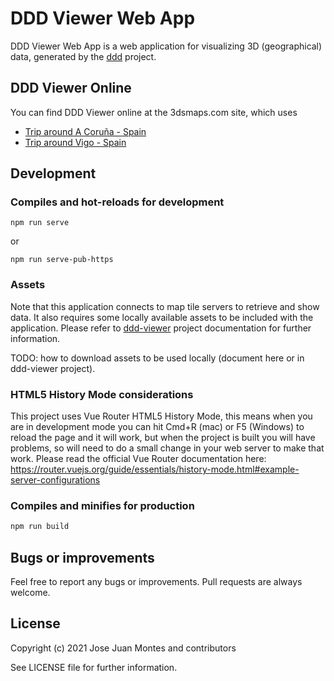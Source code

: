 # DDD Viewer Web App

DDD Viewer Web App is a web application for visualizing 3D (geographical) data, generated by the
[ddd](https://github.com/jjmontesl/ddd) project.

## DDD Viewer Online

You can find DDD Viewer online at the 3dsmaps.com site, which uses 

- [Trip around A Coruña - Spain](https://3dsmaps.com/play/?u=/trips/acoruna-menhires.json&sb=@dynamic&@43.3861094,-8.4069793,84a,35y,127.1h,94.38t)
- [Trip around Vigo - Spain](https://3dsmaps.com/play/?u=/trips/vigo-castro.json&@42.2317848,-8.7279656,131a,35y,28.9h,51.29t)


## Development

### Compiles and hot-reloads for development

	npm run serve

or

	npm run serve-pub-https

### Assets

Note that this application connects to map tile servers to retrieve and show data. It also requires
some locally available assets to be included with the application. Please refer to 
[ddd-viewer](https://github.com/jjmontesl/ddd-viewer) project documentation for further information.

TODO: how to download assets to be used locally (document here or in ddd-viewer project).


### HTML5 History Mode considerations

This project uses Vue Router HTML5 History Mode, this means when you are in development mode you can hit Cmd+R (mac) or F5 (Windows) to reload the page and it will work, but when the project is built you will have problems, so will need to do a small change in your web server to make that work. Please read the official Vue Router documentation here: <https://router.vuejs.org/guide/essentials/history-mode.html#example-server-configurations>


### Compiles and minifies for production

```bash
npm run build
```

## Bugs or improvements

Feel free to report any bugs or improvements. Pull requests are always welcome.


## License

Copyright (c) 2021 Jose Juan Montes and contributors

See LICENSE file for further information.



